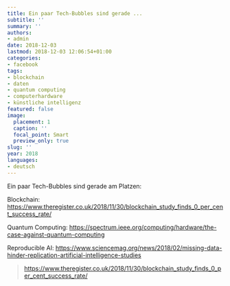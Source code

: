 ```yaml
---
title: Ein paar Tech-Bubbles sind gerade ...
subtitle: ''
summary: ''
authors:
- admin
date: 2018-12-03
lastmod: 2018-12-03 12:06:54+01:00
categories:
- facebook
tags:
- blockchain
- daten
- quantum computing
- computerhardware
- künstliche intelligenz
featured: false
image:
  placement: 1
  caption: ''
  focal_point: Smart
  preview_only: true
slug: ''
year: 2018
languages:
- deutsch
---
```


Ein paar Tech-Bubbles sind gerade am Platzen:

Blockchain:
https://www.theregister.co.uk/2018/11/30/blockchain_study_finds_0_per_cent_success_rate/

Quantum Computing:
https://spectrum.ieee.org/computing/hardware/the-case-against-quantum-computing

Reproducible AI:
https://www.sciencemag.org/news/2018/02/missing-data-hinder-replication-artificial-intelligence-studies
> https://www.theregister.co.uk/2018/11/30/blockchain_study_finds_0_per_cent_success_rate/